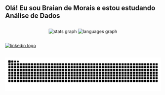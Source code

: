 <h2 align="left">Olá! Eu sou Braian de Morais e estou estudando Análise de Dados</h2>

##

<div align="center">
  <img src="https://github-readme-stats.vercel.app/api?username=BraianMorais&hide_title=false&hide_rank=false&show_icons=true&include_all_commits=true&count_private=true&disable_animations=false&theme=dark&locale=en&hide_border=false" height="150" alt="stats graph"  />
  <img src="https://github-readme-stats.vercel.app/api/top-langs?username=BraianMorais&locale=pt-br&hide_title=false&layout=compact&card_width=320&langs_count=5&theme=dark&hide_border=false" height="150" alt="languages graph"  />
</div>

##

<div align="left">
  <a href="https://www.linkedin.com/in/braian-morais-a1238b201/" target="_blank" rel="noopener noreferrer">
    <img src="https://img.shields.io/static/v1?message=LinkedIn&logo=linkedin&label=&color=0077B5&logoColor=white&labelColor=&style=for-the-badge" height="35" alt="linkedin logo" />
  </a>
</div>

##

<img src="https://raw.githubusercontent.com/BraianMorais/BraianMorais/output/snake.svg" alt="Snake animation" />

##
